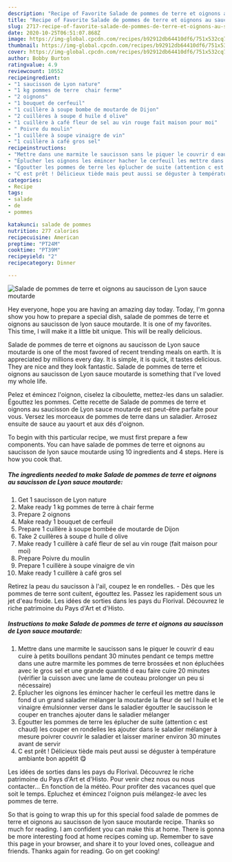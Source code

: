 ```yaml
---
description: "Recipe of Favorite Salade de pommes de terre et oignons au saucisson de Lyon sauce moutarde"
title: "Recipe of Favorite Salade de pommes de terre et oignons au saucisson de Lyon sauce moutarde"
slug: 2717-recipe-of-favorite-salade-de-pommes-de-terre-et-oignons-au-saucisson-de-lyon-sauce-moutarde
date: 2020-10-25T06:51:07.868Z
image: https://img-global.cpcdn.com/recipes/b92912db64410df6/751x532cq70/salade-de-pommes-de-terre-et-oignons-au-saucisson-de-lyon-sauce-moutarde-photo-principale-de-la-recette.jpg
thumbnail: https://img-global.cpcdn.com/recipes/b92912db64410df6/751x532cq70/salade-de-pommes-de-terre-et-oignons-au-saucisson-de-lyon-sauce-moutarde-photo-principale-de-la-recette.jpg
cover: https://img-global.cpcdn.com/recipes/b92912db64410df6/751x532cq70/salade-de-pommes-de-terre-et-oignons-au-saucisson-de-lyon-sauce-moutarde-photo-principale-de-la-recette.jpg
author: Bobby Burton
ratingvalue: 4.9
reviewcount: 10552
recipeingredient:
- "1 saucisson de Lyon nature"
- "1 kg pommes de terre  chair ferme"
- "2 oignons"
- "1 bouquet de cerfeuil"
- "1 cuillère à soupe bombe de moutarde de Dijon"
- "2 cuillères à soupe d huile d olive"
- "1 cuillère à café fleur de sel au vin rouge fait maison pour moi"
- " Poivre du moulin"
- "1 cuillère à soupe vinaigre de vin"
- "1 cuillère à café gros sel"
recipeinstructions:
- "Mettre dans une marmite le saucisson sans le piquer le couvrir d eau cuire à petits bouillons pendant 30 minutes pendant ce temps mettre dans une autre marmite les pommes de terre brossées et non épluchées avec le gros sel et une grande quantité d eau faire cuire 20 minutes (vérifier la cuisson avec une lame de couteau prolonger un peu si nécessaire)"
- "Éplucher les oignons les émincer hacher le cerfeuil les mettre dans le fond d un grand saladier mélanger la moutarde la fleur de sel l huile et le vinaigre émulsionner verser dans le saladier égoutter le saucisson le couper en tranches ajouter dans le saladier mélanger"
- "Égoutter les pommes de terre les éplucher de suite (attention c est chaud) les couper en rondelles les ajouter dans le saladier mélanger à mesure poivrer couvrir le saladier et laisser mariner environ 30 minutes avant de servir"
- "C est prêt ! Délicieux tiède mais peut aussi se déguster à température ambiante bon appétit 😋"
categories:
- Recipe
tags:
- salade
- de
- pommes

katakunci: salade de pommes 
nutrition: 277 calories
recipecuisine: American
preptime: "PT24M"
cooktime: "PT39M"
recipeyield: "2"
recipecategory: Dinner

---
```



![Salade de pommes de terre et oignons au saucisson de Lyon sauce moutarde](https://img-global.cpcdn.com/recipes/b92912db64410df6/751x532cq70/salade-de-pommes-de-terre-et-oignons-au-saucisson-de-lyon-sauce-moutarde-photo-principale-de-la-recette.jpg)

Hey everyone, hope you are having an amazing day today. Today, I'm gonna show you how to prepare a special dish, salade de pommes de terre et oignons au saucisson de lyon sauce moutarde. It is one of my favorites. This time, I will make it a little bit unique. This will be really delicious.

Salade de pommes de terre et oignons au saucisson de Lyon sauce moutarde is one of the most favored of recent trending meals on earth. It is appreciated by millions every day. It is simple, it is quick, it tastes delicious. They are nice and they look fantastic. Salade de pommes de terre et oignons au saucisson de Lyon sauce moutarde is something that I've loved my whole life.

Pelez et émincez l&#39;oignon, ciselez la ciboulette, mettez-les dans un saladier. Égouttez les pom­mes. Cette recette de Salade de pommes de terre et oignons au saucisson de Lyon sauce moutarde est peut-être parfaite pour vous. Versez les morceaux de pommes de terre dans un saladier. Arrosez ensuite de sauce au yaourt et aux dés d&#39;oignon.


To begin with this particular recipe, we must first prepare a few components. You can have salade de pommes de terre et oignons au saucisson de lyon sauce moutarde using 10 ingredients and 4 steps. Here is how you cook that.

<!--inarticleads1-->

##### The ingredients needed to make Salade de pommes de terre et oignons au saucisson de Lyon sauce moutarde:

1. Get 1 saucisson de Lyon nature
1. Make ready 1 kg pommes de terre à chair ferme
1. Prepare 2 oignons
1. Make ready 1 bouquet de cerfeuil
1. Prepare 1 cuillère à soupe bombée de moutarde de Dijon
1. Take 2 cuillères à soupe d huile d olive
1. Make ready 1 cuillère à café fleur de sel au vin rouge (fait maison pour moi)
1. Prepare  Poivre du moulin
1. Prepare 1 cuillère à soupe vinaigre de vin
1. Make ready 1 cuillère à café gros sel


Retirez la peau du saucisson à l&#39;ail, coupez le en rondelles. - Dès que les pommes de terre sont cuitent, égouttez les. Passez les rapidement sous un jet d&#39;eau froide. Les idées de sorties dans les pays du Florival. Découvrez le riche patrimoine du Pays d&#39;Art et d&#39;Histo. 

<!--inarticleads2-->

##### Instructions to make Salade de pommes de terre et oignons au saucisson de Lyon sauce moutarde:

1. Mettre dans une marmite le saucisson sans le piquer le couvrir d eau cuire à petits bouillons pendant 30 minutes pendant ce temps mettre dans une autre marmite les pommes de terre brossées et non épluchées avec le gros sel et une grande quantité d eau faire cuire 20 minutes (vérifier la cuisson avec une lame de couteau prolonger un peu si nécessaire)
1. Éplucher les oignons les émincer hacher le cerfeuil les mettre dans le fond d un grand saladier mélanger la moutarde la fleur de sel l huile et le vinaigre émulsionner verser dans le saladier égoutter le saucisson le couper en tranches ajouter dans le saladier mélanger
1. Égoutter les pommes de terre les éplucher de suite (attention c est chaud) les couper en rondelles les ajouter dans le saladier mélanger à mesure poivrer couvrir le saladier et laisser mariner environ 30 minutes avant de servir
1. C est prêt ! Délicieux tiède mais peut aussi se déguster à température ambiante bon appétit 😋


Les idées de sorties dans les pays du Florival. Découvrez le riche patrimoine du Pays d&#39;Art et d&#39;Histo. Pour venir chez nous ou nous contacter… En fonction de la météo. Pour profiter des vacances quel que soit le temps. Epluchez et émincez l&#39;oignon puis mélangez-le avec les pommes de terre. 

So that is going to wrap this up for this special food salade de pommes de terre et oignons au saucisson de lyon sauce moutarde recipe. Thanks so much for reading. I am confident you can make this at home. There is gonna be more interesting food at home recipes coming up. Remember to save this page in your browser, and share it to your loved ones, colleague and friends. Thanks again for reading. Go on get cooking!
